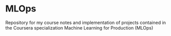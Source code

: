 # MLOps
Repository for my course notes and implementation of projects contained in the Coursera specialization Machine Learning for Production (MLOps)
